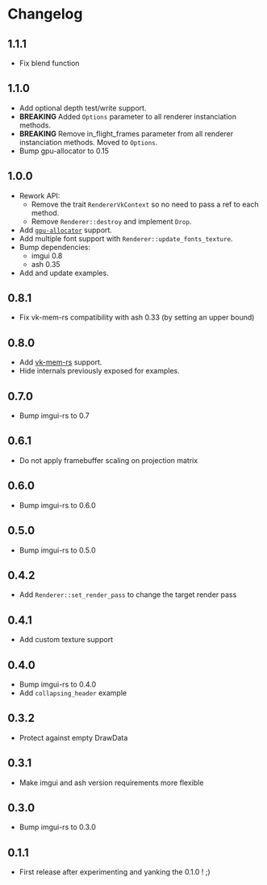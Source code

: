 # Changelog

## 1.1.1

- Fix blend function

## 1.1.0

- Add optional depth test/write support.
- **BREAKING** Added `Options` parameter to all renderer instanciation methods.
- **BREAKING** Remove in_flight_frames parameter from all renderer instanciation methods. Moved to `Options`.
- Bump gpu-allocator to 0.15

## 1.0.0

- Rework API:
    - Remove the trait `RendererVkContext` so no need to pass a ref to each method.
    - Remove `Renderer::destroy` and implement `Drop`.
- Add [`gpu-allocator`](https://github.com/Traverse-Research/gpu-allocator) support.
- Add multiple font support with `Renderer::update_fonts_texture`.
- Bump dependencies:
    - imgui 0.8
    - ash 0.35
- Add and update examples.

## 0.8.1

- Fix vk-mem-rs compatibility with ash 0.33 (by setting an upper bound)

## 0.8.0

- Add [vk-mem-rs](https://github.com/gwihlidal/vk-mem-rs) support.
- Hide internals previously exposed for examples.

## 0.7.0

- Bump imgui-rs to 0.7

## 0.6.1

- Do not apply framebuffer scaling on projection matrix

## 0.6.0

- Bump imgui-rs to 0.6.0

## 0.5.0

- Bump imgui-rs to 0.5.0

## 0.4.2

- Add `Renderer::set_render_pass` to change the target render pass

## 0.4.1

- Add custom texture support

## 0.4.0

- Bump imgui-rs to 0.4.0
- Add `collapsing_header` example

## 0.3.2

- Protect against empty DrawData

## 0.3.1

- Make imgui and ash version requirements more flexible

## 0.3.0

- Bump imgui-rs to 0.3.0

## 0.1.1

- First release after experimenting and yanking the 0.1.0 ! ;)
